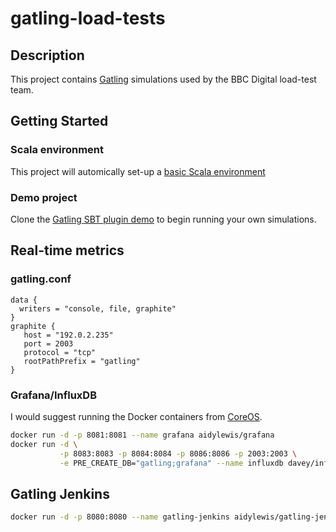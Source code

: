 gatling-load-tests 
==================

## Description

This project contains [Gatling](http://gatling.io/#/) simulations used 
by the BBC Digital load-test team. 

## Getting Started

### Scala environment
This project will automically set-up a [basic Scala environment](https://github.com/aidylewis/basic-scala-env)

### Demo project
Clone the [Gatling SBT plugin demo](https://github.com/gatling/gatling-sbt-plugin-demo)
to begin running your own simulations. 

## Real-time metrics
### gatling.conf
```
data {
  writers = "console, file, graphite"
}
graphite {
   host = "192.0.2.235" 
   port = 2003
   protocol = "tcp"
   rootPathPrefix = "gatling"
}
```

### Grafana/InfluxDB

I would suggest running the Docker containers from [CoreOS](https://coreos.com/). 

```bash
docker run -d -p 8081:8081 --name grafana aidylewis/grafana
docker run -d \
           -p 8083:8083 -p 8084:8084 -p 8086:8086 -p 2003:2003 \
           -e PRE_CREATE_DB="gatling;grafana" --name influxdb davey/influxdb:latest
```

## Gatling Jenkins 
```bash 
docker run -d -p 8080:8080 --name gatling-jenkins aidylewis/gatling-jenkins
```
